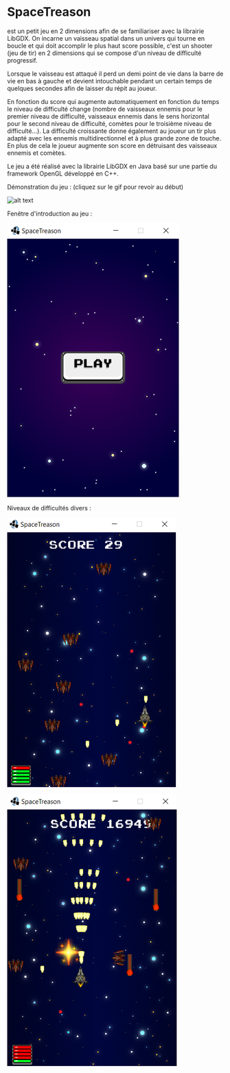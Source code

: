 # SpaceTreason
est un petit jeu en 2 dimensions afin de se familiariser avec la librairie LibGDX.
On incarne un vaisseau spatial dans un univers qui tourne en boucle et qui doit accomplir le plus haut score possible,
c'est un shooter (jeu de tir) en 2 dimensions qui se compose d'un niveau de difficulté progressif.

Lorsque le vaisseau est attaqué il perd un demi point de vie dans la barre de vie en bas à gauche et devient intouchable pendant un certain temps
de quelques secondes afin de laisser du répit au joueur.

En fonction du score qui augmente automatiquement en fonction du temps le niveau de difficulté change (nombre de vaisseaux ennemis pour le premier niveau de difficulté, vaisseaux ennemis dans le sens horizontal pour le second niveau de difficulté, comètes pour le troisième niveau de difficulté...).
La difficulté croissante donne également au joueur un tir plus adapté avec les ennemis multidirectionnel et à plus grande zone de touche.
En plus de cela le joueur augmente son score en détruisant des vaisseaux ennemis et comètes.

Le jeu a été réalisé avec la librairie LibGDX en Java basé sur une partie du framework OpenGL développé en C++.

Démonstration du jeu :
(cliquez sur le gif pour revoir au début)

![alt text](https://github.com/zentsugo/SpaceTreason/blob/main/spacetreason_game.gif)


Fenêtre d'introduction au jeu :

![alt text](https://github.com/zentsugo/SpaceTreason/blob/main/spacetreason_play.PNG)

Niveaux de difficultés divers :

![alt text](https://github.com/zentsugo/SpaceTreason/blob/main/spacetreason_beginninglevel.png)

![alt text](https://github.com/zentsugo/SpaceTreason/blob/main/spacetreason_endlevel.png)

